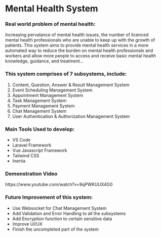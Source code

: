<h1> Mental Health System </h1>

<h3> Real world problem of mental health:</h3>
<p> Increasing pervalance of mental health issues, the number of licenced mental health professionals who are unable to keep up with the growth of patients. This system aims to provide mental health services in a more automated way to reduce the burden on mental health professionals and workers and allow more people to access and receive basic mental health knowledge, guidance, and treatment... </p> 
<h3> This system comprises of 7 subsystems, include: </h3>
<ol>
<li> Content, Question, Answer & Result Management System </li>
<li> Event Scheduling Management System </li>
<li> Appointment Management System </li>
<li> Task Management System </li>
<li> Payment Management System </li>
<li> Chat Management System </li>
<li> User Authentication & Authorization Management System </li>
</ol>


<h3> Main Tools Used to develop: </h3>
<ul>
<li> VS Code </li>
<li> Laravel Framework </li>
<li> Vue Javascript Framework </li>
<li> Tailwind CSS </li>
<li> Inertia</li>
</ul>

<h3>Demonstration Video</h3>
https://www.youtube.com/watch?v=9qPWKUUX4G0

<h3> Future Improvement of this system: </h3>
<ul>
<li> Use Websocket for Chat Management System </li>
<li> Add Validation and Error Handling to all the subsystems </li>
<li> Add Encryption function to certain sensitive data </li>
<li> Improve UI/UX </li>
<li> Finish the uncompleted part of the system </li>
</ul>
